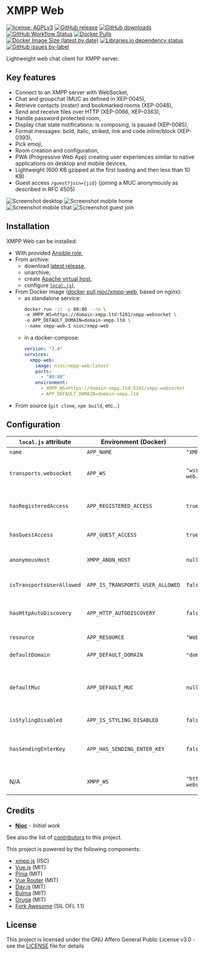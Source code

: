 # XMPP Web

[![license: AGPLv3](https://img.shields.io/badge/license-AGPLv3-blue.svg)](https://www.gnu.org/licenses/agpl-3.0)
[![GitHub release](https://img.shields.io/github/release/nioc/xmpp-web.svg)](https://github.com/nioc/xmpp-web/releases/latest)
[![GitHub downloads](https://img.shields.io/github/downloads/nioc/xmpp-web/total?label=github%20downloads)](https://github.com/nioc/xmpp-web/releases/latest)
[![GitHub Workflow Status](https://img.shields.io/github/workflow/status/nioc/xmpp-web/Docker%20Image%20CI?label=github%20build)](https://github.com/nioc/xmpp-web/actions/workflows/docker-image.yml)
[![Docker Pulls](https://img.shields.io/docker/pulls/nioc/xmpp-web)](https://hub.docker.com/r/nioc/xmpp-web/tags)
[![Docker Image Size (latest by date)](https://img.shields.io/docker/image-size/nioc/xmpp-web?sort=date)](https://hub.docker.com/r/nioc/xmpp-web/tags)
[![Libraries.io dependency status](https://img.shields.io/librariesio/github/nioc/xmpp-web)](https://libraries.io/github/nioc/xmpp-web)
[![GitHub issues by-label](https://img.shields.io/github/issues/nioc/xmpp-web/help%20wanted?label=issues%20need%20help)](https://github.com/nioc/xmpp-web/labels/help%20wanted)

Lightweight web chat client for XMPP server.

## Key features

-   Connect to an XMPP server with WebSocket,
-   Chat and groupchat (MUC as defined in XEP-0045),
-   Retrieve contacts (roster) and bookmarked rooms (XEP-0048),
-   Send and receive files over HTTP (XEP-0066, XEP-0363),
-   Handle password protected room,
-   Display chat state notifications: is composing, is paused (XEP-0085),
-   Format messages: bold, italic, striked, link and code inline/block (XEP-0393),
-   Pick emoji,
-   Room creation and configuration,
-   PWA (Progressive Web App) creating user experiences similar to native applications on desktop and mobile devices,
-   Lightweight (600 KB gzipped at the first loading and then less than 10 KB)
-   Guest access `/guest?join={jid}` (joining a MUC anonymously as described in RFC 4505)

![Screenshot desktop](/docs/screenshot-desktop-main.png)
![Screenshot mobile home](/docs/screenshot-mobile-main.png) ![Screenshot mobile chat](/docs/screenshot-mobile-chat.png)
![Screenshot guest join](/docs/screenshot-guest-join.png)

## Installation

XMPP Web can be installed:
-   With provided [Ansible role](/docs/ansible/xmpp-web/README.md),
-   From archive:
    -   download [latest release](https://github.com/nioc/xmpp-web/releases/latest),
    -   unarchive,
    -   create [Apache virtual host](/docs/apache.conf),
    -   configure [`local.js`](public/local.js)),
-   From Docker image ([docker pull nioc/xmpp-web](https://hub.docker.com/r/nioc/xmpp-web), based on nginx):
    -   as standalone service:
        ``` bash
        docker run -it -p 80:80 --rm \
        -e XMPP_WS=https://domain-xmpp.ltd:5281/xmpp-websocket \
        -e APP_DEFAULT_DOMAIN=domain-xmpp.ltd \
        --name xmpp-web-1 nioc/xmpp-web
        ```
    -   in a docker-compose:
        ``` yml
        version: "3.4"
        services:
          xmpp-web:
            image: nioc/xmpp-web:latest
            ports:
              - "80:80"
            environment: 
              - XMPP_WS=https://domain-xmpp.ltd:5281/xmpp-websocket
              - APP_DEFAULT_DOMAIN=domain-xmpp.ltd
        ```
-   From source (`git clone`, `npm build`, etc...)

## Configuration

| `local.js` attribute      | Environment (Docker)             | Default (initial value)                      | Description
| ------------------------- |----------------------------------| ---------------------------------------------|---------------------------
| `name`                    | `APP_NAME`                       | `"XMPP web"`                                 | Application name
| `transports.websocket`    | `APP_WS`                         | `"wss://chat.domain-web.ltd/xmpp-websocket"` | Websocket endpoint used by application  (proxy or direct XMPP server)
| `hasRegisteredAccess`     | `APP_REGISTERED_ACCESS`          | `true`                                       | Set to `false` to disable registered users components (guest access only)
| `hasGuestAccess`          | `APP_GUEST_ACCESS`               | `true`                                       | Set to `false` to disable guest users components
| `anonymousHost`           | `XMPP_ANON_HOST`                 | `null`                                       | Virtual host used for guest access (anonymous)
| `isTransportsUserAllowed` | `APP_IS_TRANSPORTS_USER_ALLOWED` | `false`                                      | Allow user to set endpoints on the fly in login component
| `hasHttpAutoDiscovery`    | `APP_HTTP_AUTODISCOVERY`         | `false`                                      | Allow to retrieve a `.well-known/host-meta.json` if user log on a different domain
| `resource`                | `APP_RESOURCE`                   | `"Web XMPP"`                                 | Resource (client) affected to user
| `defaultDomain`           | `APP_DEFAULT_DOMAIN`             | `"domain-xmpp.ltd"`                          | Domain used if user do not provide a full jid
| `defaultMuc`              | `APP_DEFAULT_MUC`                | `null`                                       | Autocomplete MUC address (ex: `conference.domain.ltd`) if user do not provide a full room jid (join & create)
| `isStylingDisabled`       | `APP_IS_STYLING_DISABLED`        | `false`                                      | Set to `true` for disable messages styling
| `hasSendingEnterKey`      | `APP_HAS_SENDING_ENTER_KEY`      | `false`                                      | If `true`, `Enter` key sends message, it adds new line otherwise (`Control`+`Enter` always sends message)
| N/A                       | `XMPP_WS`                        | `"http://localhost:5280/xmpp-websocket"`     | Websocket endpoint proxyfied by Nginx (on a docker installation)

## Credits

-   **[Nioc](https://github.com/nioc/)** - _Initial work_

See also the list of [contributors](https://github.com/nioc/xmpp-web/contributors) to this project.

This project is powered by the following components:
-   [xmpp.js](https://github.com/xmppjs/xmpp.js) (ISC)
-   [Vue.js](https://vuejs.org/) (MIT)
-   [Pinia](https://pinia.vuejs.org/) (MIT)
-   [Vue Router](https://router.vuejs.org/) (MIT)
-   [Day.js](https://day.js.org/) (MIT)
-   [Bulma](https://bulma.io/) (MIT)
-   [Oruga](https://oruga.io/) (MIT)
-   [Fork Awesome](https://forkaweso.me) (SIL OFL 1.1)

## License

This project is licensed under the GNU Affero General Public License v3.0 - see the [LICENSE](LICENSE.md) file for details
